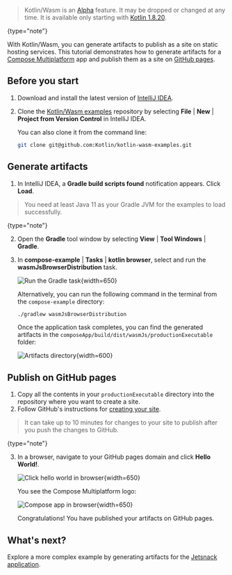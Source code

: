 [//]: # (title: Publish artifacts)

> Kotlin/Wasm is an [Alpha](components-stability.md) feature. It may be dropped or changed at any time. It is available only starting with [Kotlin 1.8.20](releases.md).
>
{type="note"}

With Kotlin/Wasm, you can generate artifacts to publish as a site on static hosting services. This tutorial
demonstrates how to generate artifacts for a [Compose Multiplatform](https://www.jetbrains.com/lp/compose-multiplatform/)
 app and publish them as a site on [GitHub pages](https://pages.github.com/).

## Before you start

1. Download and install the latest version of [IntelliJ IDEA](https://www.jetbrains.com/idea/).
2. Clone the [Kotlin/Wasm examples](https://github.com/Kotlin/kotlin-wasm-examples/) repository
   by selecting **File** | **New** | **Project from Version Control** in IntelliJ IDEA.

   You can also clone it from the command line:

   ```bash
   git clone git@github.com:Kotlin/kotlin-wasm-examples.git
   ```

## Generate artifacts

1. In IntelliJ IDEA, a **Gradle build scripts found** notification appears. Click **Load**.
  > You need at least Java 11 as your Gradle JVM for the examples to load successfully.
  >
  {type="note"}

2. Open the **Gradle** tool window by selecting **View** | **Tool Windows** | **Gradle**.
3. In **compose-example** | **Tasks** | **kotlin browser**, select and run the **wasmJsBrowserDistribution** task.

   ![Run the Gradle task](wasm-gradle-task-window-compose.png){width=650}

   Alternatively, you can run the following command in the terminal from the `compose-example` directory:

   ```bash
   ./gradlew wasmJsBrowserDistribution
   ```
   Once the application task completes, you can find the generated artifacts in the `composeApp/build/dist/wasmJs/productionExecutable`
   folder:

   ![Artifacts directory](wasm-composeapp-directory.png){width=600}

## Publish on GitHub pages

1. Copy all the contents in your `productionExecutable` directory into the repository where you want to create a site.
2. Follow GitHub's instructions for [creating your site](https://docs.github.com/en/pages/getting-started-with-github-pages/creating-a-github-pages-site#creating-your-site).

  > It can take up to 10 minutes for changes to your site to publish after you push the changes to GitHub.
  >
  {type="note"} 

3. In a browser, navigate to your GitHub pages domain and click **Hello World!**.

   ![Click hello world in browser](wasm-composeapp-browser-hello.png){width=650}

   You see the Compose Multiplatform logo:
   
   ![Compose app in browser](wasm-composeapp-browser.png){width=650}

   Congratulations! You have published your artifacts on GitHub pages.

## What's next?

Explore a more complex example by generating artifacts for the [Jetsnack application](https://github.com/Kotlin/kotlin-wasm-examples/tree/main/compose-jetsnack).
